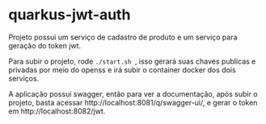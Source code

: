 # quarkus-jwt-auth
Projeto possui um serviço de cadastro de produto e um serviço para geração do token jwt.

Para subir o projeto, rode ```./start.sh ```, isso gerará suas chaves publicas e privadas por meio do openss e irá subir o container docker dos dois serviços.

A aplicação possui swagger, então para ver a documentação, após subir o projeto, basta acessar http://localhost:8081/q/swagger-ui/, e gerar o token em http://localhost:8082/jwt.
